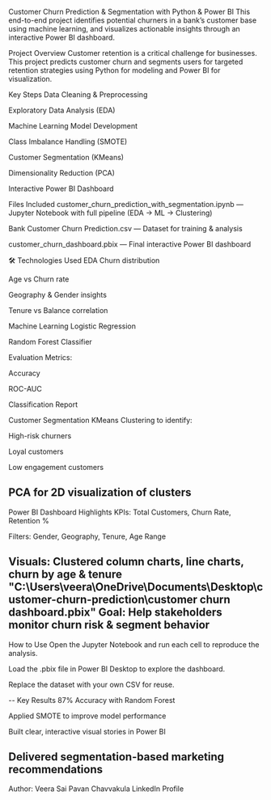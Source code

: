 Customer Churn Prediction & Segmentation with Python & Power BI
This end-to-end project identifies potential churners in a bank’s customer base using machine learning, and visualizes actionable insights through an interactive Power BI dashboard.

Project Overview
Customer retention is a critical challenge for businesses. This project predicts customer churn and segments users for targeted retention strategies using Python for modeling and Power BI for visualization.

Key Steps
Data Cleaning & Preprocessing

Exploratory Data Analysis (EDA)

Machine Learning Model Development

Class Imbalance Handling (SMOTE)

Customer Segmentation (KMeans)

Dimensionality Reduction (PCA)

Interactive Power BI Dashboard

 Files Included
customer_churn_prediction_with_segmentation.ipynb — Jupyter Notebook with full pipeline (EDA → ML → Clustering)

Bank Customer Churn Prediction.csv — Dataset for training & analysis

customer_churn_dashboard.pbix — Final interactive Power BI dashboard

🛠 Technologies Used
EDA
Churn distribution

Age vs Churn rate

Geography & Gender insights

Tenure vs Balance correlation

Machine Learning
Logistic Regression

Random Forest Classifier

Evaluation Metrics:

Accuracy

ROC-AUC

Classification Report

Customer Segmentation
KMeans Clustering to identify:

High-risk churners

Loyal customers

Low engagement customers

PCA for 2D visualization of clusters
--
 Power BI Dashboard Highlights
KPIs: Total Customers, Churn Rate, Retention %

Filters: Gender, Geography, Tenure, Age Range

Visuals: Clustered column charts, line charts, churn by age & tenure
"C:\Users\veera\OneDrive\Documents\Desktop\customer-churn-prediction\customer churn dashboard.pbix"
Goal: Help stakeholders monitor churn risk & segment behavior
--
 How to Use
Open the Jupyter Notebook and run each cell to reproduce the analysis.

Load the .pbix file in Power BI Desktop to explore the dashboard.

Replace the dataset with your own CSV for reuse.

-- Key Results
87% Accuracy with Random Forest

Applied SMOTE to improve model performance

Built clear, interactive visual stories in Power BI

Delivered segmentation-based marketing recommendations
--
Author: Veera Sai Pavan Chavvakula
LinkedIn Profile

